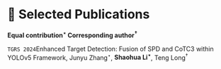 # 📝 Selected Publications
**Equal contribution<sup>⋆</sup> Corresponding author<sup>†</sup>**

``TGRS 2024``Enhanced Target Detection: Fusion of SPD and CoTC3 within YOLOv5 Framework, Junyu Zhang<sup>⋆</sup>, **Shaohua Li<sup>⋆</sup>**, Teng Long<sup>†</sup>

